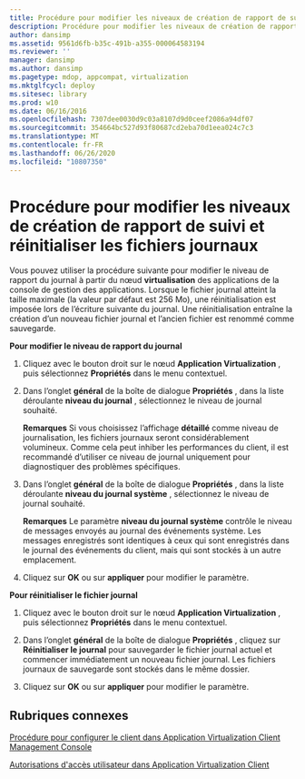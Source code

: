 ```yaml
---
title: Procédure pour modifier les niveaux de création de rapport de suivi et réinitialiser les fichiers journaux
description: Procédure pour modifier les niveaux de création de rapport de suivi et réinitialiser les fichiers journaux
author: dansimp
ms.assetid: 9561d6fb-b35c-491b-a355-000064583194
ms.reviewer: ''
manager: dansimp
ms.author: dansimp
ms.pagetype: mdop, appcompat, virtualization
ms.mktglfcycl: deploy
ms.sitesec: library
ms.prod: w10
ms.date: 06/16/2016
ms.openlocfilehash: 7307dee0030d9c03a8107d9d0ceef2086a94df07
ms.sourcegitcommit: 354664bc527d93f80687cd2eba70d1eea024c7c3
ms.translationtype: MT
ms.contentlocale: fr-FR
ms.lasthandoff: 06/26/2020
ms.locfileid: "10807350"
---
```

# Procédure pour modifier les niveaux de création de rapport de suivi et réinitialiser les fichiers journaux


Vous pouvez utiliser la procédure suivante pour modifier le niveau de rapport du journal à partir du nœud **virtualisation** des applications de la console de gestion des applications. Lorsque le fichier journal atteint la taille maximale (la valeur par défaut est 256 Mo), une réinitialisation est imposée lors de l’écriture suivante du journal. Une réinitialisation entraîne la création d’un nouveau fichier journal et l’ancien fichier est renommé comme sauvegarde.

**Pour modifier le niveau de rapport du journal**

1.  Cliquez avec le bouton droit sur le nœud **Application Virtualization** , puis sélectionnez **Propriétés** dans le menu contextuel.

2.  Dans l’onglet **général** de la boîte de dialogue **Propriétés** , dans la liste déroulante **niveau du journal** , sélectionnez le niveau de journal souhaité.

    **Remarques**  Si vous choisissez l’affichage **détaillé** comme niveau de journalisation, les fichiers journaux seront considérablement volumineux. Comme cela peut inhiber les performances du client, il est recommandé d’utiliser ce niveau de journal uniquement pour diagnostiquer des problèmes spécifiques.

     

3.  Dans l’onglet **général** de la boîte de dialogue **Propriétés** , dans la liste déroulante **niveau du journal système** , sélectionnez le niveau de journal souhaité.

    **Remarques**  Le paramètre **niveau du journal système** contrôle le niveau de messages envoyés au journal des événements système. Les messages enregistrés sont identiques à ceux qui sont enregistrés dans le journal des événements du client, mais qui sont stockés à un autre emplacement.

     

4.  Cliquez sur **OK** ou sur **appliquer** pour modifier le paramètre.

**Pour réinitialiser le fichier journal**

1.  Cliquez avec le bouton droit sur le nœud **Application Virtualization** , puis sélectionnez **Propriétés** dans le menu contextuel.

2.  Dans l’onglet **général** de la boîte de dialogue **Propriétés** , cliquez sur **Réinitialiser le journal** pour sauvegarder le fichier journal actuel et commencer immédiatement un nouveau fichier journal. Les fichiers journaux de sauvegarde sont stockés dans le même dossier.

3.  Cliquez sur **OK** ou sur **appliquer** pour modifier le paramètre.

## Rubriques connexes


[Procédure pour configurer le client dans Application Virtualization Client Management Console](how-to-configure-the-client-in-the-application-virtualization-client-management-console.md)

[Autorisations d'accès utilisateur dans Application Virtualization Client](user-access-permissions-in-application-virtualization-client.md)

 

 





